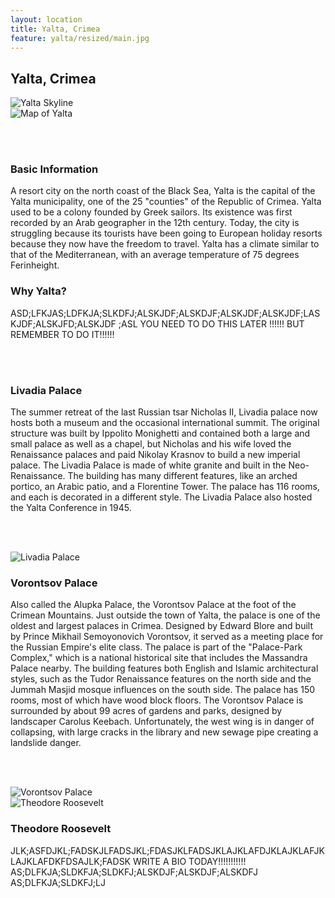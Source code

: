 ```yaml
---
layout: location
title: Yalta, Crimea
feature: yalta/resized/main.jpg
---
```

Yalta, Crimea
-------------

<div class="row">

<div class="col-md-6">

<img src="{{ site.baseurl }}/images/yalta/resized/main.jpg" class="img-responsive" alt="Yalta Skyline">

</div>

<div class="col-md-6">

<img src="{{ site.baseurl }}/images/yalta/resized/map.jpg" class="img-responsive" alt="Map of Yalta">

</div>
</div><!-- /row -->

<br /><br />

<div class="row">

<div class="col-md-6">

<h3>Basic Information</h3>
A resort city on the north coast of the Black Sea, Yalta is the capital of the Yalta municipality, one of the 25 "counties" of the Republic of Crimea. Yalta used to be a colony founded by Greek sailors. Its existence was first recorded by an Arab geographer in the 12th century. Today, the city is struggling because its tourists have been going to European holiday resorts because they now have the freedom to travel. Yalta has a climate similar to that of the Mediterranean, with an average temperature of 75 degrees Ferinheight.

</div>

<div class="col-md-6">

<h3>Why Yalta?</h3>

ASD;LFKJAS;LDFKJA;SLKDFJ;ALSKJDF;ALSKDJF;ALSKJDF;ALSKJDF;LASKJDF;ALSKJFD;ALSKJDF ;ASL
YOU NEED TO DO THIS LATER !!!!!! BUT REMEMBER TO DO IT!!!!!!

</div>
</div><!-- /row -->

<br /><br />

<div class="row">

<div class="col-md-6">

<h3>Livadia Palace</h3>
The summer retreat of the last Russian tsar Nicholas II, Livadia palace now hosts both a museum and the occasional international summit. The original structure was built by Ippolito Monighetti and contained both a large and small palace as well as a chapel, but Nicholas and his wife loved the Renaissance palaces and paid Nikolay Krasnov to build a new imperial palace. The Livadia Palace is made of white granite and built in the Neo-Renaissance. The building has many different features, like an arched portico, an Arabic patio, and a Florentine Tower. The palace has 116 rooms, and each is decorated in a different style. The Livadia Palace also hosted the Yalta Conference in 1945.

<br /><br />

<img src="{{ site.baseurl }}/images/yalta/resized/palace.jpg" class="img-responsive" alt="Livadia Palace">

</div>

<div class="col-md-6">

<h3>Vorontsov Palace</h3>
Also called the Alupka Palace, the Vorontsov Palace at the foot of the Crimean Mountains. Just outside the town of Yalta, the palace is one of the oldest and largest palaces in Crimea. Designed by Edward Blore and built by Prince Mikhail Semoyonovich Vorontsov, it served as a meeting place for the Russian Empire's elite class. The palace is part of the "Palace-Park Complex," which is a national historical site that includes the Massandra Palace nearby. The building features both English and Islamic architectural styles, such as the Tudor Renaissance features on the north side and the Jummah Masjid mosque influences on the south side. The palace has 150 rooms, most of which have wood block floors. The Vorontsov Palace is surrounded by about 99 acres of gardens and parks, designed by landscaper Carolus Keebach. Unfortunately, the west wing is in danger of collapsing, with large cracks in the library and new sewage pipe creating a landslide danger.

<br /><br />

<img src="{{ site.baseurl }}/images/yalta/resized/vor.jpg" class="img-responsive" alt="Vorontsov Palace">

</div>
</div><!-- /row -->

<div class="row">

<div class="col-md-4">

<img src="{{ site.baseurl }}/images/yalta/resized/roosevelt.jpg" class="img-responsive" alt="Theodore Roosevelt">

</div>

<div class="col-md-8">

<h3>Theodore Roosevelt</h3>
JLK;ASFDJKL;FADSKJLFADSJKL;FDASJKLFADSJKLAJKLAFDJKLAJKLAFJKLAJKLAFDKFDSAJLK;FADSK
WRITE A BIO TODAY!!!!!!!!!!!
AS;DLFKJA;SLDKFJA;SLDKFJ;ALSKDJF;ALSKDJF;ALSKDFJ
AS;DLFKJA;SLDKFJ;LJ

</div>
</div><!-- /row -->